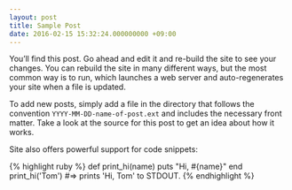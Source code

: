 ```yaml
---
layout: post
title: Sample Post
date: 2016-02-15 15:32:24.000000000 +09:00
---
```


You’ll find this post. Go ahead and edit it and re-build the site to see your changes. You can rebuild the site in many different ways, but the most common way is to run, which launches a web server and auto-regenerates your site when a file is updated.

To add new posts, simply add a file in the directory that follows the convention `YYYY-MM-DD-name-of-post.ext` and includes the necessary front matter. Take a look at the source for this post to get an idea about how it works.

Site also offers powerful support for code snippets:

{% highlight ruby %}
def print_hi(name)
  puts "Hi, #{name}"
end
print_hi('Tom')
#=> prints 'Hi, Tom' to STDOUT.
{% endhighlight %}
